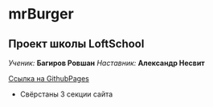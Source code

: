 # mrBurger
## Проект школы LoftSchool
*Ученик:* __Багиров Ровшан__ *Наставник:* __Александр Несвит__

[Ссылка на GithubPages](https://rovshan24.github.io/mrBurger/index.html)

- Свёрстаны 3 секции сайта
